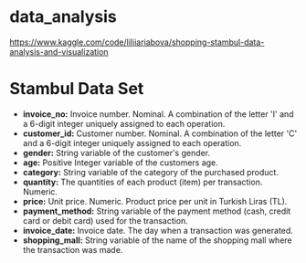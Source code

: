 # data_analysis
https://www.kaggle.com/code/liliiariabova/shopping-stambul-data-analysis-and-visualization
# Stambul Data Set

- **invoice_no:** Invoice number. Nominal. A combination of the letter 'I' and a 6-digit integer uniquely assigned to each operation.
- **customer_id:** Customer number. Nominal. A combination of the letter 'C' and a 6-digit integer uniquely assigned to each operation.
- **gender:** String variable of the customer's gender.
- **age:** Positive Integer variable of the customers age.
- **category:** String variable of the category of the purchased product.
- **quantity:** The quantities of each product (item) per transaction. Numeric.
- **price:** Unit price. Numeric. Product price per unit in Turkish Liras (TL).
- **payment_method:** String variable of the payment method (cash, credit card or debit card) used for the transaction.
- **invoice_date:** Invoice date. The day when a transaction was generated.
- **shopping_mall:** String variable of the name of the shopping mall where the transaction was made.
